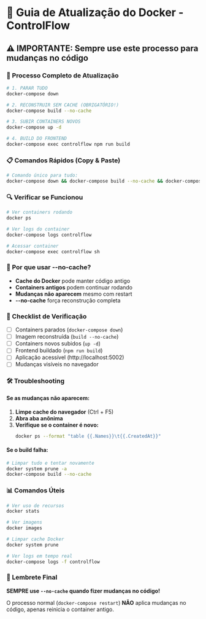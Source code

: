 # 🐳 Guia de Atualização do Docker - ControlFlow

## ⚠️ IMPORTANTE: Sempre use este processo para mudanças no código

### 🔄 Processo Completo de Atualização

```bash
# 1. PARAR TUDO
docker-compose down

# 2. RECONSTRUIR SEM CACHE (OBRIGATÓRIO!)
docker-compose build --no-cache

# 3. SUBIR CONTAINERS NOVOS
docker-compose up -d

# 4. BUILD DO FRONTEND
docker-compose exec controlflow npm run build
```

### 📋 Comandos Rápidos (Copy & Paste)

```bash
# Comando único para tudo:
docker-compose down && docker-compose build --no-cache && docker-compose up -d && docker-compose exec controlflow npm run build
```

### 🔍 Verificar se Funcionou

```bash
# Ver containers rodando
docker ps

# Ver logs do container
docker-compose logs controlflow

# Acessar container
docker-compose exec controlflow sh
```

### 🚨 Por que usar --no-cache?

- **Cache do Docker** pode manter código antigo
- **Containers antigos** podem continuar rodando
- **Mudanças não aparecem** mesmo com restart
- **--no-cache** força reconstrução completa

### 📝 Checklist de Verificação

- [ ] Containers parados (`docker-compose down`)
- [ ] Imagem reconstruída (`build --no-cache`)
- [ ] Containers novos subidos (`up -d`)
- [ ] Frontend buildado (`npm run build`)
- [ ] Aplicação acessível (http://localhost:5002)
- [ ] Mudanças visíveis no navegador

### 🛠️ Troubleshooting

#### Se as mudanças não aparecem:
1. **Limpe cache do navegador** (Ctrl + F5)
2. **Abra aba anônima**
3. **Verifique se o container é novo:**
   ```bash
   docker ps --format "table {{.Names}}\t{{.CreatedAt}}"
   ```

#### Se o build falha:
```bash
# Limpar tudo e tentar novamente
docker system prune -a
docker-compose build --no-cache
```

### 📊 Comandos Úteis

```bash
# Ver uso de recursos
docker stats

# Ver imagens
docker images

# Limpar cache Docker
docker system prune

# Ver logs em tempo real
docker-compose logs -f controlflow
```

### 🎯 Lembrete Final

**SEMPRE use `--no-cache` quando fizer mudanças no código!**

O processo normal (`docker-compose restart`) **NÃO** aplica mudanças no código, apenas reinicia o container antigo.
